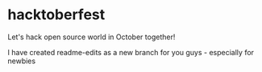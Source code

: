 # hacktoberfest
Let's hack open source world in October together!

I have created readme-edits as a new branch for you guys - especially for newbies
